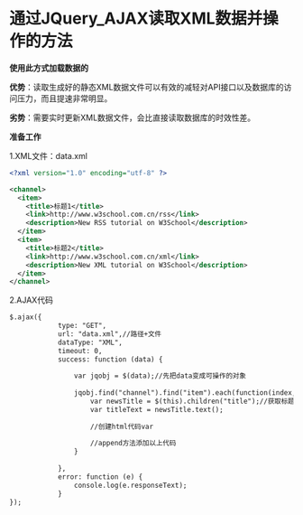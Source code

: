 # 通过JQuery_AJAX读取XML数据并操作的方法

**使用此方式加载数据的**

**优势**：读取生成好的静态XML数据文件可以有效的减轻对API接口以及数据库的访问压力，而且提速非常明显。

**劣势**：需要实时更新XML数据文件，会比直接读取数据库的时效性差。



**准备工作**

1.XML文件：data.xml

```xml
<?xml version="1.0" encoding="utf-8" ?>

<channel>
  <item>
    <title>标题1</title>
    <link>http://www.w3school.com.cn/rss</link>
    <description>New RSS tutorial on W3School</description>
  </item>
  <item>
    <title>标题2</title>
    <link>http://www.w3school.com.cn/xml</link>
    <description>New XML tutorial on W3School</description>
  </item>
</channel>
```



2.AJAX代码

```xml
$.ajax({
            type: "GET",
            url: "data.xml",//路径+文件
            dataType: "XML",
            timeout: 0,
            success: function (data) {      
            
            	var jqobj = $(data);//先把data变成可操作的对象
            	
            	jqobj.find("channel").find("item").each(function(index,ele){//遍历方法
            		var newsTitle = $(this).children("title");//获取标题
                    var titleText = newsTitle.text();
                    
                    //创建html代码var
                    
                    //append方法添加以上代码
            	}
            
            },
            error: function (e) {
                console.log(e.responseText);
            }
});
```

